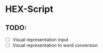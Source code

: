 # HEX-Script

## TODO:
- [ ] Visual representation input
- [ ] Visual representation to word conversion
